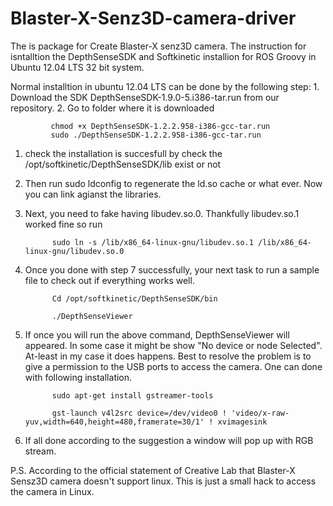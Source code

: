 # Blaster-X-Senz3D-camera-driver

The is package for Create Blaster-X senz3D camera. The instruction for isntalltion the DepthSenseSDK and Softkinetic installion for ROS Groovy in Ubuntu 12.04 LTS 32 bit system.

Normal installtion in ubuntu 12.04 LTS can be done by the following step: 1. Download the SDK DepthSenseSDK-1.9.0-5.i386-tar.run from our repository. 2. Go to folder where it is downloaded

             chmod +x DepthSenseSDK-1.2.2.958-i386-gcc-tar.run
             sudo ./DepthSenseSDK-1.2.2.958-i386-gcc-tar.run
1. check the installation is succesfull by check the /opt/softkinetic/DepthSenseSDK/lib exist or not
2. Then run sudo ldconfig to regenerate the ld.so cache or what ever. Now you can link agianst the libraries.
3. Next, you need to fake having libudev.so.0. Thankfully libudev.so.1 worked fine so run

             sudo ln -s /lib/x86_64-linux-gnu/libudev.so.1 /lib/x86_64-linux-gnu/libudev.so.0

5. Once you done with step 7 successfully, your next task to run a sample file to check out if everything works well.

             Cd /opt/softkinetic/DepthSenseSDK/bin 

             ./DepthSenseViewer 
6. If once you will run the above command, DepthSenseViewer will appeared. In some case it might be show "No device or node Selected". At-least in my case it does happens. Best to resolve the problem is to give a permission to the USB ports to access the camera. One can done with following installation.

             sudo apt-get install gstreamer-tools

             gst-launch v4l2src device=/dev/video0 ! 'video/x-raw-yuv,width=640,height=480,framerate=30/1' ! xvimagesink
7. If all done according to the suggestion a window will pop up with RGB stream.

P.S. According to the official statement of Creative Lab that Blaster-X Sensz3D camera doesn't support linux. This is just a small hack to access the camera in Linux. 
